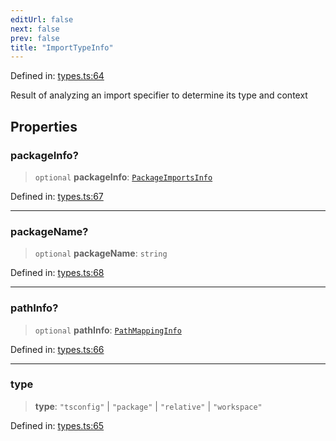 ```yaml
---
editUrl: false
next: false
prev: false
title: "ImportTypeInfo"
---
```


Defined in: [types.ts:64](https://github.com/SubtleTools/move-ts-file/blob/main/src/types.ts#L64)

Result of analyzing an import specifier to determine its type and context

## Properties

### packageInfo?

> `optional` **packageInfo**: [`PackageImportsInfo`](/api/interfaces/packageimportsinfo/)

Defined in: [types.ts:67](https://github.com/SubtleTools/move-ts-file/blob/main/src/types.ts#L67)

---

### packageName?

> `optional` **packageName**: `string`

Defined in: [types.ts:68](https://github.com/SubtleTools/move-ts-file/blob/main/src/types.ts#L68)

---

### pathInfo?

> `optional` **pathInfo**: [`PathMappingInfo`](/api/interfaces/pathmappinginfo/)

Defined in: [types.ts:66](https://github.com/SubtleTools/move-ts-file/blob/main/src/types.ts#L66)

---

### type

> **type**: `"tsconfig"` \| `"package"` \| `"relative"` \| `"workspace"`

Defined in: [types.ts:65](https://github.com/SubtleTools/move-ts-file/blob/main/src/types.ts#L65)
